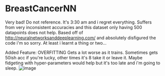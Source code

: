 # BreastCancerNN
Very bad! Do not reference. It's 3:30 am and i regret everything. Suffers from very inconsistent accuracies and this dataset only having 500 datapoints does not help. Based off of http://neuralnetworksanddeeplearning.com/ and absolutely disfigured the code i'm so sorry. At least i learnt a thing or two...

Added Feature: OVERFITTING
Gets a lot worse as it trains. Sometimes gets 50ish acc if you're lucky, other times it's 8 take it or leave it.
Maybe fidgeting with hyper-parameters would help but it's too late and i'm going to sleep.
![image](https://user-images.githubusercontent.com/60050686/227703913-de10cc36-7eff-460b-b8a7-60b1102bd8f8.png)
